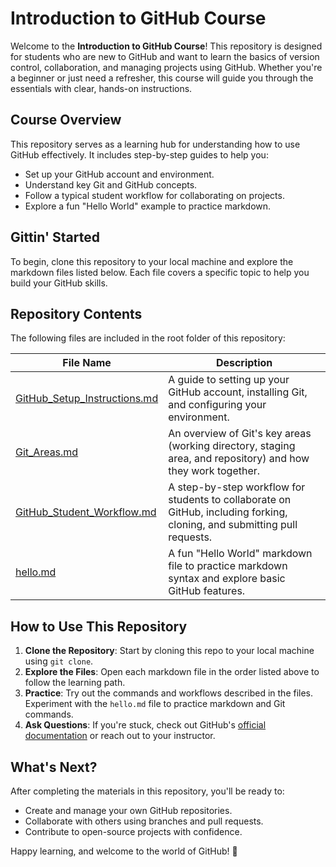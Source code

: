 # Introduction to GitHub Course

Welcome to the **Introduction to GitHub Course**! This repository is designed for students who are new to GitHub and want to learn the basics of version control, collaboration, and managing projects using GitHub. Whether you're a beginner or just need a refresher, this course will guide you through the essentials with clear, hands-on instructions.

## Course Overview
This repository serves as a learning hub for understanding how to use GitHub effectively. It includes step-by-step guides to help you:
- Set up your GitHub account and environment.
- Understand key Git and GitHub concepts.
- Follow a typical student workflow for collaborating on projects.
- Explore a fun "Hello World" example to practice markdown.

## Gittin' Started
To begin, clone this repository to your local machine and explore the markdown files listed below. Each file covers a specific topic to help you build your GitHub skills.

## Repository Contents
The following files are included in the root folder of this repository:

| File Name | Description |
|-----------|-------------|
| [GitHub_Setup_Instructions.md](./GitHub_Setup_Instructions.md) | A guide to setting up your GitHub account, installing Git, and configuring your environment. |
| [Git_Areas.md](./Git_Areas.md) | An overview of Git's key areas (working directory, staging area, and repository) and how they work together. |
| [GitHub_Student_Workflow.md](./GitHub_Student_Workflow.md) | A step-by-step workflow for students to collaborate on GitHub, including forking, cloning, and submitting pull requests. |
| [hello.md](./hello.md) | A fun "Hello World" markdown file to practice markdown syntax and explore basic GitHub features. |

## How to Use This Repository
1. **Clone the Repository**: Start by cloning this repo to your local machine using `git clone`.
2. **Explore the Files**: Open each markdown file in the order listed above to follow the learning path.
3. **Practice**: Try out the commands and workflows described in the files. Experiment with the `hello.md` file to practice markdown and Git commands.
4. **Ask Questions**: If you're stuck, check out GitHub's [official documentation](https://docs.github.com) or reach out to your instructor.

## What's Next?
After completing the materials in this repository, you'll be ready to:
- Create and manage your own GitHub repositories.
- Collaborate with others using branches and pull requests.
- Contribute to open-source projects with confidence.

Happy learning, and welcome to the world of GitHub! 🎉
